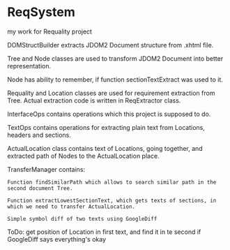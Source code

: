 # ReqSystem
my work for Requality project

DOMStructBuilder extracts JDOM2 Document structure from .xhtml file.

Tree and Node classes are used to transform JDOM2 Document into better representation.

Node has ability to remember, if function sectionTextExtract was used to it.

Requality and Location classes are used for requirement extraction from Tree. Actual extraction code is written in ReqExtractor class.

InterfaceOps contains operations which this project is supposed to do.

TextOps contains operations for extracting plain text from Locations, headers and sections.

ActualLocation class contains text of Locations, going together, and extracted path of Nodes to the ActualLocation place.

TransferManager contains:

	Function findSimilarPath which allows to search similar path in the second document Tree.

	Function extractLowestSectionText, which gets texts of sections, in which we need to transfer ActualLocation.

	Simple symbol diff of two texts using GoogleDiff

ToDo: get position of Location in first text, and find it in te second if GoogleDiff says everything's okay